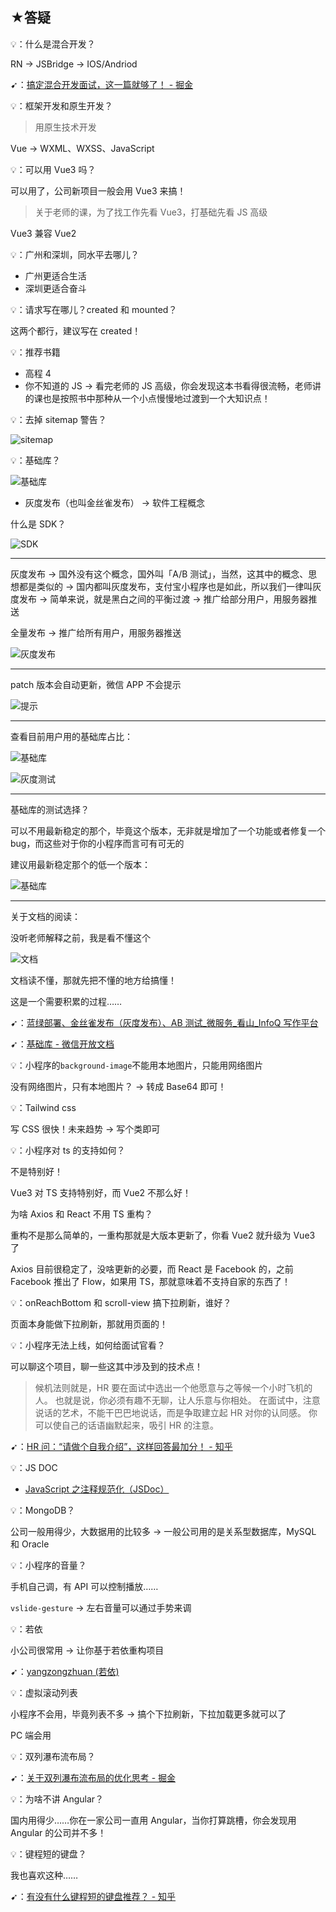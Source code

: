 ## ★答疑

💡：什么是混合开发？

RN -> JSBridge -> IOS/Andriod

➹：[搞定混合开发面试，这一篇就够了！ - 掘金](https://juejin.cn/post/6844904136450768909)

💡：框架开发和原生开发？

> 用原生技术开发

Vue -> WXML、WXSS、JavaScript

💡：可以用 Vue3 吗？

可以用了，公司新项目一般会用 Vue3 来搞！

> 关于老师的课，为了找工作先看 Vue3，打基础先看 JS 高级

Vue3 兼容 Vue2

💡：广州和深圳，同水平去哪儿？

- 广州更适合生活
- 深圳更适合奋斗

💡：请求写在哪儿？created 和 mounted？

这两个都行，建议写在 created！

💡：推荐书籍

- 高程 4
- 你不知道的 JS -> 看完老师的 JS 高级，你会发现这本书看得很流畅，老师讲的课也是按照书中那种从一个小点慢慢地过渡到一个大知识点！

💡：去掉 sitemap 警告？

![sitemap](assets/img/2022-02-28-18-21-02.png)

💡：基础库？

![基础库](assets/img/2022-02-28-18-23-36.png)

- 灰度发布（也叫金丝雀发布） -> 软件工程概念

什么是 SDK？

![SDK](assets/img/2022-02-28-18-39-56.png)

---

灰度发布 -> 国外没有这个概念，国外叫「A/B 测试」，当然，这其中的概念、思想都是类似的 -> 国内都叫灰度发布，支付宝小程序也是如此，所以我们一律叫灰度发布 -> 简单来说，就是黑白之间的平衡过渡 -> 推广给部分用户，用服务器推送

全量发布 -> 推广给所有用户，用服务器推送

![灰度发布](assets/img/2022-02-28-18-53-02.png)

---

patch 版本会自动更新，微信 APP 不会提示

![提示](assets/img/2022-02-28-18-57-38.png)

---

查看目前用户用的基础库占比：

![基础库](assets/img/2022-02-28-19-00-18.png)

![灰度测试](assets/img/2022-02-28-19-01-39.png)

---

基础库的测试选择？

可以不用最新稳定的那个，毕竟这个版本，无非就是增加了一个功能或者修复一个 bug，而这些对于你的小程序而言可有可无的

建议用最新稳定那个的低一个版本：

![基础库](assets/img/2022-02-28-19-08-04.png)

---

关于文档的阅读：

没听老师解释之前，我是看不懂这个

![文档](assets/img/2022-02-28-19-13-18.png)

文档读不懂，那就先把不懂的地方给搞懂！

这是一个需要积累的过程……

➹：[蓝绿部署、金丝雀发布（灰度发布）、AB 测试_微服务_看山_InfoQ 写作平台](https://xie.infoq.cn/article/cb4c23379a9e2d2b07c4a61fe)

➹：[基础库 - 微信开放文档](https://developers.weixin.qq.com/miniprogram/dev/framework/client-lib/)

💡：小程序的`background-image`不能用本地图片，只能用网络图片

没有网络图片，只有本地图片？ -> 转成 Base64 即可！

💡：Tailwind css

写 CSS 很快！未来趋势 -> 写个类即可

💡：小程序对 ts 的支持如何？

不是特别好！

Vue3 对 TS 支持特别好，而 Vue2 不那么好！

为啥 Axios 和 React 不用 TS 重构？

重构不是那么简单的，一重构那就是大版本更新了，你看 Vue2 就升级为 Vue3 了

Axios 目前很稳定了，没啥更新的必要，而 React 是 Facebook 的，之前 Facebook 推出了 Flow，如果用 TS，那就意味着不支持自家的东西了！

💡：onReachBottom 和 scroll-view 搞下拉刷新，谁好？

页面本身能做下拉刷新，那就用页面的！

💡：小程序无法上线，如何给面试官看？

可以聊这个项目，聊一些这其中涉及到的技术点！

> 候机法则就是，HR 要在面试中选出一个他愿意与之等候一个小时飞机的人。 也就是说，你必须有趣不无聊，让人乐意与你相处。 在面试中，注意说话的艺术，不能干巴巴地说话，而是争取建立起 HR 对你的认同感。 你可以使自己的话语幽默起来，吸引 HR 的注意。

➹：[HR 问：“请做个自我介绍”，这样回答最加分！ - 知乎](https://zhuanlan.zhihu.com/p/76677170)

💡：JS DOC

- [JavaScript 之注释规范化（JSDoc）](https://knightyun.github.io/2020/03/13/js-comment-format)

💡：MongoDB？

公司一般用得少，大数据用的比较多 -> 一般公司用的是关系型数据库，MySQL 和 Oracle

💡：小程序的音量？

手机自己调，有 API 可以控制播放……

`vslide-gesture` -> 左右音量可以通过手势来调

💡：若依

小公司很常用 -> 让你基于若依重构项目

➹：[yangzongzhuan (若依)](https://github.com/yangzongzhuan)

💡：虚拟滚动列表 

小程序不会用，毕竟列表不多 -> 搞个下拉刷新，下拉加载更多就可以了

PC 端会用

💡：双列瀑布流布局？

➹：[关于双列瀑布流布局的优化思考 - 掘金](https://juejin.cn/post/6921636695423057933)

💡：为啥不讲 Angular？

国内用得少……你在一家公司一直用 Angular，当你打算跳槽，你会发现用 Angular 的公司并不多！

💡：键程短的键盘？

我也喜欢这种……

➹：[有没有什么键程短的键盘推荐？ - 知乎](https://www.zhihu.com/question/340781829)



